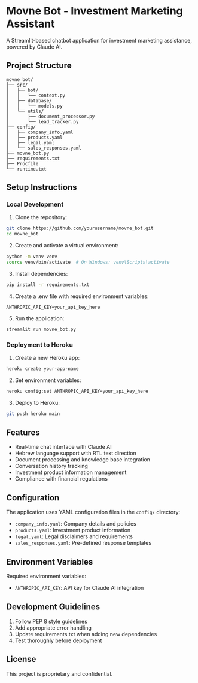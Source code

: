 # Movne Bot - Investment Marketing Assistant

A Streamlit-based chatbot application for investment marketing assistance, powered by Claude AI.

## Project Structure
```
movne_bot/
├── src/
│   ├── bot/
│   │   └── context.py
│   ├── database/
│   │   └── models.py
│   └── utils/
│       ├── document_processor.py
│       └── lead_tracker.py
├── config/
│   ├── company_info.yaml
│   ├── products.yaml
│   ├── legal.yaml
│   └── sales_responses.yaml
├── movne_bot.py
├── requirements.txt
├── Procfile
└── runtime.txt
```

## Setup Instructions

### Local Development

1. Clone the repository:
```bash
git clone https://github.com/yourusername/movne_bot.git
cd movne_bot
```

2. Create and activate a virtual environment:
```bash
python -m venv venv
source venv/bin/activate  # On Windows: venv\Scripts\activate
```

3. Install dependencies:
```bash
pip install -r requirements.txt
```

4. Create a .env file with required environment variables:
```
ANTHROPIC_API_KEY=your_api_key_here
```

5. Run the application:
```bash
streamlit run movne_bot.py
```

### Deployment to Heroku

1. Create a new Heroku app:
```bash
heroku create your-app-name
```

2. Set environment variables:
```bash
heroku config:set ANTHROPIC_API_KEY=your_api_key_here
```

3. Deploy to Heroku:
```bash
git push heroku main
```

## Features

- Real-time chat interface with Claude AI
- Hebrew language support with RTL text direction
- Document processing and knowledge base integration
- Conversation history tracking
- Investment product information management
- Compliance with financial regulations

## Configuration

The application uses YAML configuration files in the `config/` directory:
- `company_info.yaml`: Company details and policies
- `products.yaml`: Investment product information
- `legal.yaml`: Legal disclaimers and requirements
- `sales_responses.yaml`: Pre-defined response templates

## Environment Variables

Required environment variables:
- `ANTHROPIC_API_KEY`: API key for Claude AI integration

## Development Guidelines

1. Follow PEP 8 style guidelines
2. Add appropriate error handling
3. Update requirements.txt when adding new dependencies
4. Test thoroughly before deployment

## License

This project is proprietary and confidential.
